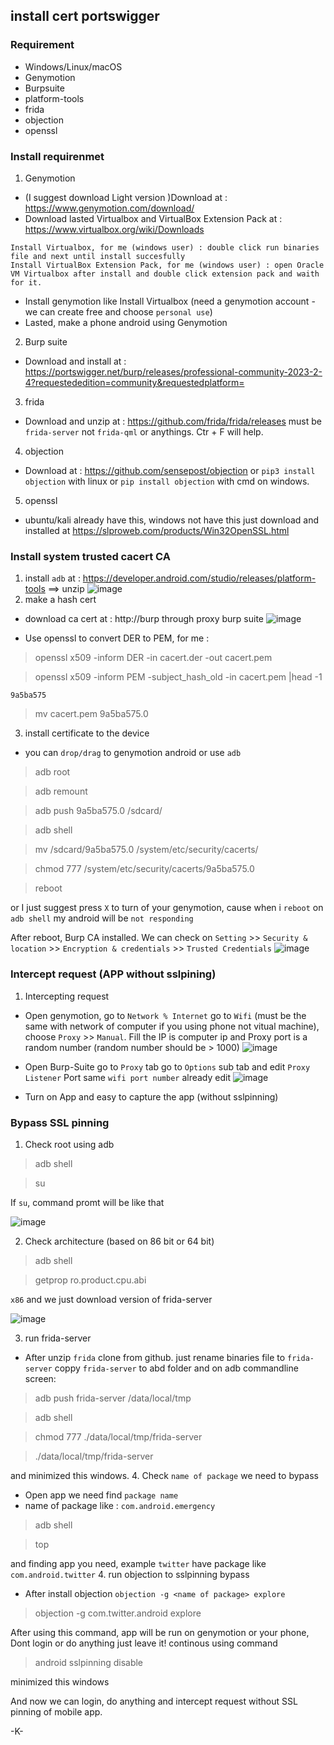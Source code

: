 ## install cert portswigger

###  Requirement
-   Windows/Linux/macOS
-   Genymotion
-   Burpsuite
-   platform-tools
-   frida
-   objection
-   openssl

### Install requirenmet
1.  Genymotion 
-   (I suggest download Light version )Download at : https://www.genymotion.com/download/
-   Download lasted Virtualbox and VirtualBox Extension Pack at : https://www.virtualbox.org/wiki/Downloads
```
Install Virtualbox, for me (windows user) : double click run binaries file and next until install succesfully
Install VirtualBox Extension Pack, for me (windows user) : open Oracle VM Virtualbox after install and double click extension pack and waith for it.
``` 
-   Install genymotion like Install Virtualbox (need a genymotion account - we can create free and choose `personal use`)
-   Lasted, make a phone android using Genymotion
2.  Burp suite
-   Download and install at : https://portswigger.net/burp/releases/professional-community-2023-2-4?requestededition=community&requestedplatform=
3.  frida 
-   Download and unzip at : https://github.com/frida/frida/releases must be `frida-server` not `frida-qml` or anythings. Ctr + F will help.
4.  objection
-   Download at : https://github.com/sensepost/objection or `pip3 install objection` with linux or `pip install objection` with cmd on windows.
5.  openssl 
-   ubuntu/kali already have this, windows not have this just download and installed at https://slproweb.com/products/Win32OpenSSL.html

### Install system trusted cacert CA
1.  install `adb` at : https://developer.android.com/studio/releases/platform-tools ==> unzip 
![image](https://user-images.githubusercontent.com/63294758/227362955-126b395f-8f70-4d07-aa4f-20876335740f.png)
2.  make a hash cert 
-   download ca cert at : http://burp through proxy burp suite
![image](https://user-images.githubusercontent.com/63294758/227363910-06a8710b-343a-4bcd-bced-3a97bf8e4d3e.png)

-   Use openssl to convert DER to PEM, for me :

> openssl x509 -inform DER -in cacert.der -out cacert.pem

> openssl x509 -inform PEM -subject_hash_old -in cacert.pem |head -1

`9a5ba575`

>mv cacert.pem 9a5ba575.0 

3.  install certificate to the device
-   you can `drop/drag` to genymotion android or use `adb`
>   adb root

>   adb remount

>   adb push 9a5ba575.0 /sdcard/

>   adb shell

>   mv /sdcard/9a5ba575.0 /system/etc/security/cacerts/

>   chmod 777 /system/etc/security/cacerts/9a5ba575.0

>   reboot

or I just suggest press `X` to turn of your genymotion, cause when i `reboot` on `adb shell` my android will be `not responding`

After reboot, Burp CA installed. We can check on `Setting` >> `Security & location` >> `Encryption & credentials` >> `Trusted Credentials`
![image](https://user-images.githubusercontent.com/63294758/227363855-241750b2-a47b-4ab0-8d7b-4a3433d566be.png)


### Intercept request (APP without sslpining)
1.  Intercepting request
-   Open genymotion, go to `Network % Internet` go to `Wifi` (must be the same with network of computer if you using phone not vitual machine), choose `Proxy` >> `Manual`. Fill the IP is computer ip and Proxy port is a random number (random number should be > 1000)
![image](https://user-images.githubusercontent.com/63294758/227363039-f55c4358-7443-4634-ae5b-c67633a4e1e5.png)

-   Open Burp-Suite go to `Proxy` tab go to `Options` sub tab and edit `Proxy Listener` Port same `wifi port number` already edit
![image](https://user-images.githubusercontent.com/63294758/227362791-df319dde-459e-41e9-86cf-de5300dc0aca.png)

-   Turn on App and easy to capture the app (without sslpinning)

### Bypass SSL pinning
1.  Check root using adb
>   adb shell

>   su

If `su`, command promt will be like that

![image](https://user-images.githubusercontent.com/63294758/227363205-c57f7fe4-05d0-4e6a-ab90-c1bcf1cbeb91.png)

2.  Check architecture (based on 86 bit or 64 bit)

>   adb shell

>   getprop ro.product.cpu.abi

`x86` and we just download version of frida-server

![image](https://user-images.githubusercontent.com/63294758/227363291-c9d06bb1-3fd0-441a-abf7-4fcb9afbea9e.png)

3.  run frida-server 
-   After unzip `frida` clone from github. just rename binaries file to `frida-server` coppy `frida-server` to abd folder and on adb commandline screen: 
>   adb push frida-server /data/local/tmp 

>   adb shell

>   chmod 777 ./data/local/tmp/frida-server

>   ./data/local/tmp/frida-server

and minimized this windows.
4.  Check `name of package` we need to bypass
-   Open app we need find `package name`
-   name of package like : `com.android.emergency` 
>   adb shell

>   top

and finding app you need, example `twitter` have package like `com.android.twitter`
4.  run objection to sslpinning bypass
-   After install objection `objection -g <name of package> explore`
>   objection -g com.twitter.android explore

After using this command, app will be run on genymotion or your phone, Dont login or do anything just leave it!
continous using command

>   android sslpinning disable



minimized this windows

And now we can login, do anything and intercept request without SSL pinning of mobile app.


-K-


